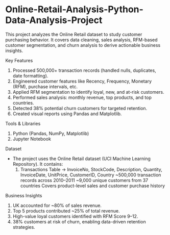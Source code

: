# Online-Retail-Analysis-Python-Data-Analysis-Project
This project analyzes the Online Retail dataset to study customer purchasing behavior.
It covers data cleaning, sales analysis, RFM-based customer segmentation, and churn analysis to derive actionable business insights.

 Key Features

1. Processed 500,000+ transaction records (handled nulls, duplicates, date formatting).
2. Engineered customer features like Recency, Frequency, Monetary (RFM), purchase intervals, etc.
3. Applied RFM segmentation to identify loyal, new, and at-risk customers.
4. Performed sales analysis: monthly revenue, top products, and top countries.
5. Detected 38% potential churn customers for targeted retention.
6. Created visual reports using Pandas and Matplotlib.

Tools & Libraries

1. Python (Pandas, NumPy, Matplotlib)
2. Jupyter Notebook

Dataset
- The project uses the Online Retail dataset (UCI Machine Learning Repository). It contains:
  1.  Transactions Table → InvoiceNo, StockCode, Description, Quantity, InvoiceDate, UnitPrice, CustomerID, Country
~500,000 transaction records across 2010–2011
~9,000 unique customers from 37 countries
Covers product-level sales and customer purchase history

Business Insights

1. UK accounted for ~80% of sales revenue.
2. Top 5 products contributed ~25% of total revenue.
3. High-value loyal customers identified with RFM Score 9–12.
4. 38% customers at risk of churn, enabling data-driven retention strategies.
